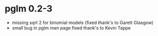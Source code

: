 # pglm 0.2-3

* missing sqrt 2 for binomial models (fixed thank's to Garett Glasgow)
* small bug in pglm man page fixed thank's to Kevin Tappe
